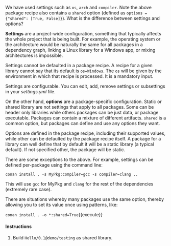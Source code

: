We have used settings such as ``os``, ``arch`` and ``compiler``. Note the above package recipe also contains a ``shared`` option (defined as ``options = {"shared": [True, False]}``). What is the difference between settings and options?

**Settings** are a project-wide configuration, something that typically affects the whole project that
is being built. For example, the operating system or the architecture would be naturally the same for all packages in a dependency graph, linking a Linux library for a Windows app, or
mixing architectures is impossible.

Settings cannot be defaulted in a package recipe. A recipe for a given library cannot say that its default is ``os=Windows``. The ``os`` will be given by the environment in which that recipe is processed. It is a mandatory input.

Settings are configurable. You can edit, add, remove settings or subsettings in your *settings.yml* file.

On the other hand, **options** are a package-specific configuration. Static or shared library are not
settings that apply to all packages. Some can be header only libraries while others packages can be just data, or package executable. Packages can contain a mixture of different artifacts. ``shared`` is a common option, but packages can define and use any options they want.

Options are defined in the package recipe, including their supported values, while other can be defaulted by the package recipe itself. A package for a library can well define that by default it will be a static library (a typical default). If not specified other, the package will be static.

There are some exceptions to the above. For example, settings can be defined per-package using the command line:

`conan install . -s MyPkg:compiler=gcc -s compiler=clang ..`

This will use ``gcc`` for MyPkg and ``clang`` for the rest of the dependencies (extremely rare case).

There are situations whereby many packages use the same option, thereby allowing you to set its value once using patterns, like:

`conan install . -o *:shared=True`{{execute}}

#### Instructions

1. Build `Hello/0.1@demo/testing` as shared library.